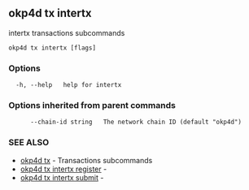 ## okp4d tx intertx

intertx transactions subcommands

```
okp4d tx intertx [flags]
```

### Options

```
  -h, --help   help for intertx
```

### Options inherited from parent commands

```
      --chain-id string   The network chain ID (default "okp4d")
```

### SEE ALSO

* [okp4d tx](okp4d_tx.md)	 - Transactions subcommands
* [okp4d tx intertx register](okp4d_tx_intertx_register.md)	 -
* [okp4d tx intertx submit](okp4d_tx_intertx_submit.md)	 -
